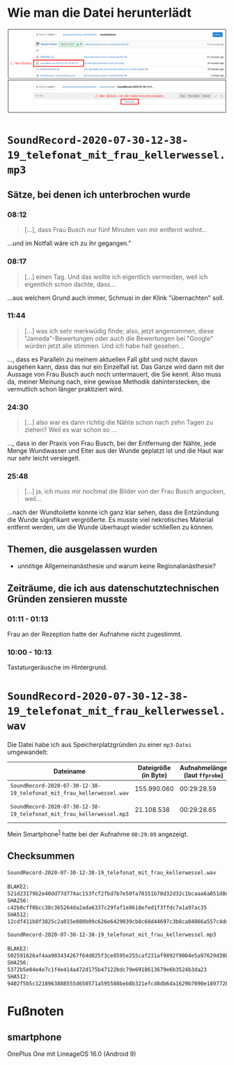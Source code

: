 # Wie man die Datei herunterlädt
[![tonaufnahme_herunterladen.png](tonaufnahme_herunterladen.png)](tonaufnahme_herunterladen.png)

# `SoundRecord-2020-07-30-12-38-19_telefonat_mit_frau_kellerwessel.mp3`
## Sätze, bei denen ich unterbrochen wurde
### 08:12
> [...], dass Frau Busch nur fünf Minuten von mir entfernt wohnt...

...und im Notfall wäre ich zu ihr gegangen."

### 08:17
> [...] einen Tag. Und das wollte ich eigentlich vermeiden, weil ich eigentlich schon dachte, dass...

...aus welchem Grund auch immer, Schmusi in der Klink "übernachten" soll.

### 11:44
> [...] was ich sehr merkwüdig finde; also, jetzt angenommen, diese "Jameda"-Bewertungen oder auch die Bewertungen bei "Google" würden jetzt alle stimmen. Und ich habe halt gesehen...

..., dass es Paralleln zu meinem aktuellen Fall gibt und nicht davon ausgehen kann, dass das nur ein Einzelfall ist. Das Ganze wird dann mit der Aussage von Frau Busch auch noch untermauert, die Sie kennt. Also muss da, meiner Meinung nach, eine gewisse Methodik dahinterstecken, die vermutlich schon länger praktiziert wird.

### 24:30
> [...] also war es dann richtig die Nähte schon nach zehn Tagen zu ziehen? Weil es war schon so ...

..., dass in der Praxis von Frau Busch, bei der Entfernung der Nähte, jede Menge Wundwasser und Eiter aus der Wunde geplatzt ist und die Haut war nur sehr leicht versiegelt.

### 25:48
> [...] ja, ich muss mir nochmal die Bilder von der Frau Busch angucken, weil...

...nach der Wundtoilette konnte ich ganz klar sehen, dass die Entzündung die Wunde signifikant vergrößerte. Es musste viel nekrotisches Material entfernt werden, um die Wunde überhaupt wieder schließen zu können.

## Themen, die ausgelassen wurden
* unnötige Allgemeinanästhesie und warum keine Regionalanästhesie?

## Zeiträume, die ich aus datenschutztechnischen Gründen zensieren musste
### 01:11 - 01:13
Frau an der Rezeption hatte der Aufnahme nicht zugestimmt.

### 10:00 - 10:13
Tastaturgeräusche im Hintergrund.

# `SoundRecord-2020-07-30-12-38-19_telefonat_mit_frau_kellerwessel.wav`
Die Datei habe ich aus Speicherplatzgründen zu einer `mp3-Datei` umgewandelt:

| Dateiname                                                             | Dateigröße (in Byte)        | Aufnahmelänge (laut `ffprobe`) | Kommentar
| --------------------------------------------------------------------- | --------------------------- | ---------------------------- | ---------
| `SoundRecord-2020-07-30-12-38-19_telefonat_mit_frau_kellerwessel.wav` | 155.990.060                 | 00:29:28.59                  | Originaldatei, unbearbeitet
| `SoundRecord-2020-07-30-12-38-19_telefonat_mit_frau_kellerwessel.mp3` | 21.108.538                  | 00:29:28.65                  | bearbeitet und umgewandelt

Mein Smartphone<sup>[1](README.md#user-content-smartphone)</sup> hatte bei der Aufnahme `00:29:09` angezeigt.

## Checksummen
```no-highlight
SoundRecord-2020-07-30-12-38-19_telefonat_mit_frau_kellerwessel.wav

BLAKE2: 521d23179b2e40dd77d774ac153fcf2fbd7b7e50fa70351b78d32d32c1bcaaa6a051d8eac4505bf1f676cee02dce57658c9bd5ec51fd0f2af42d1322293ce551
SHA256: c42b0cff0bcc38c365264da2ada6337c29faf1e8618efed1f3ffdc7a1a97ac35
SHA512: 12cdf411b8f3825c2a015e080b09c626e6429039cb8c68d44697c3b8ca04066a557c4dd2b5e55a9f3ba4ed1b2be3de14cdf868a3e32a4fffb22880e1f700d010
```
```no-highlight
SoundRecord-2020-07-30-12-38-19_telefonat_mit_frau_kellerwessel.mp3

BLAKE2: 502591626af4aa903434267f64d025f3ce8595e255caf231af9892f9004e5a97629d308aede6f87a3a2fd456499a00cf8061673fe586cfe9be75722b957c938c
SHA256: 5372b5e84e4e7c1f4e414a472d175b47122bdc79e6918613679e6b3524b3da23
SHA512: 9402f5b5c1218963888555d650571a595588beb8b321efcd8db6da1629b7090e189772b3a7cd869c1a84229943cdff009f7a0383dea8ee6b5575e6be69c69952
```
# Fußnoten
## smartphone
OnePlus One mit LineageOS 16.0 (Android 9)
